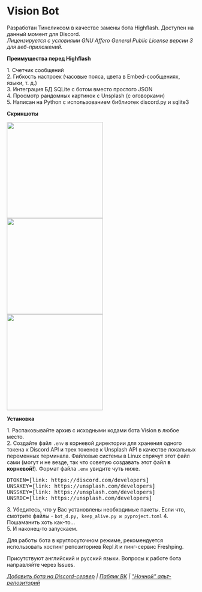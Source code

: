 <h1>Vision Bot</h1>
<p>Разработан Тинеликсом в качестве замены бота Highflash. Доступен на данный момент для Discord.<br>
<i>Лицензируется с условиями GNU Affero General Public License версии 3 для веб-приложений.</i>
<p><b>Преимущества перед Highflash</b>
<p>1. Счетчик сообщений
<br>2. Гибкость настроек (часовые пояса, цвета в Embed-сообщениях, языки, т. д.)
<br>3. Интеграция БД SQLite с ботом вместо простого JSON
<br>4. Просмотр рандомных картинок с Unsplash (с оговорками)
<br>5. Написан на Python с использованием библиотек discord.py и sqlite3
<p><b>Скриншоты</b>
<p><img src="https://media.discordapp.net/attachments/794585820312633354/794964876400525332/screenshot_001.png" height="256"></img>
<img src="https://media.discordapp.net/attachments/794585820312633354/794964890414612490/screenshot_002.png" height="256"></img>
<img src="https://media.discordapp.net/attachments/794585820312633354/794964896558743582/screenshot_003.png" height="256"></img>
<p><b>Установка</b>
<p>1. Распаковывайте архив с исходными кодами бота Vision в любое место.
<br>2. Создайте файл <code>.env</code> в корневой директории для хранения одного токена к Discord API и трех токенов к Unsplash API в качестве локальных переменных терминала. Файловые системы в Linux спрячут этот файл сами (могут и не везде, так что советую создавать этот файл <b>в корневой!</b>). Формат файла <code>.env</code> увидите чуть ниже.
<pre>DTOKEN=[link: https://discord.com/developers]
UNSAKEY=[link: https://unsplash.com/developers]
UNSSKEY=[link: https://unsplash.com/developers]
UNSRDC=[link: https://unsplash.com/developers]</pre>
3. Убедитесь, что у Вас установлены необходимые пакеты. Если что, смотрите файлы - <code>bot_d.py, keep_alive.py и pyproject.toml</code>
4. Пошаманить хоть как-то...
<br>5. И наконец-то запускаем.
<p>Для работы бота в круглосуточном режиме, рекомендуется использовать хостинг репозиториев Repl.it и пинг-сервис Freshping.
<p>Присутствуют английский и русский языки. Вопросы к работе бота направляйте через Issues.
<p><i><a href="https://discord.com/api/oauth2/authorize?client_id=785383439196487720&permissions=8&scope=bot">Добавить бота на Discord-сервер</a> | <a href="https://vk.com/tinelix">Паблик ВК</a> | <a href="https://repl.it/@tinelix/visionbot">"Ночной" альт-репозиторий</i></a>
